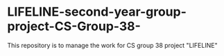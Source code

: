 # LIFELINE-second-year-group-project-CS-Group-38-
This repository is to manage the work for CS group 38 project "LIFELINE" 
